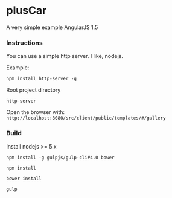# plusCar

A very simple example AngularJS 1.5

### Instructions

You can use a simple http server.
I like, nodejs.

Example:

``npm install http-server -g``

Root project directory

``http-server``

Open the browser with: ``http://localhost:8080/src/client/public/templates/#/gallery``

### Build

Install nodejs >= 5.x

```
npm install -g gulpjs/gulp-cli#4.0 bower

npm install

bower install

gulp
```
